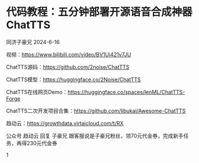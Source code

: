 # 代码教程：五分钟部署开源语音合成神器ChatTTS

同济子豪兄 2024-6-16

视频：https://www.bilibili.com/video/BV1Ui421v7JU

ChatTTS源码：https://github.com/2noise/ChatTTS

ChatTTS模型：https://huggingface.co/2Noise/ChatTTS

ChatTTS在线网页Demo：https://huggingface.co/spaces/lenML/ChatTTS-Forge

ChatTTS二次开发项目合集：https://github.com/libukai/Awesome-ChatTTS

趋动云：https://growthdata.virtaicloud.com/t/RX

公众号 趋动云 回复 子豪兄 跟客服说是子豪兄粉丝，领70元代金券，完成新手任务，再得230元代金券


1